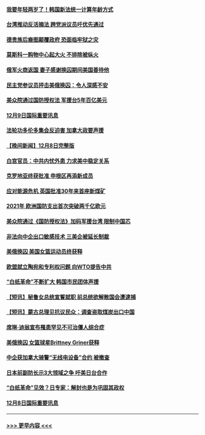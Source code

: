 #### [我要年轻两岁了！韩国新法统一计算年龄方式](../pages/prog202/a103594309.md?t=12100001) 
#### [台湾推动反活摘法 跨党派议员吁优先通过](../pages/prog202/a103594310.md?t=12100001) 
#### [德贵族后裔图颠覆政府 恐面临牢狱之灾](../pages/prog202/a103594297.md?t=12100001) 
#### [莫斯科一购物中心起大火 不排除被纵火](../pages/prog202/a103594188.md?t=12100001) 
#### [俄军火商返国 妻子感谢换囚期间美国善待他](../pages/prog202/a103594185.md?t=12100001) 
#### [民主党参议员抨击美俄换囚：令人深感不安](../pages/prog202/a103594207.md?t=12100001) 
#### [美众院通过国防授权法 军援台5年百亿美元](../pages/prog202/a103594192.md?t=12100001) 
#### [12月9日国际重要讯息](../pages/prog202/a103594189.md?t=12100001) 
#### [法轮功多伦多集会反迫害 加拿大政要声援](../pages/prog202/a103594125.md?t=12100001) 
#### [【晚间新闻】12月8日完整版](../pages/prog202/a103593985.md?t=12100001) 
#### [白宫官员：中共内忧外患 力求美中稳定关系](../pages/prog202/a103593856.md?t=12100001) 
#### [克罗地亚终获批准 申根区再添新成员](../pages/prog202/a103593897.md?t=12100001) 
#### [应对能源危机 英国批准30年来首座新煤矿](../pages/prog202/a103593899.md?t=12100001) 
#### [2021年 欧洲国防支出首次突破两千亿欧元](../pages/prog202/a103593891.md?t=12100001) 
#### [美众院通过《国防授权法》加码军援台湾 限制中国芯](../pages/prog202/a103593838.md?t=12100001) 
#### [非法向中企出口敏感技术 三美企被延长制裁](../pages/prog202/a103593706.md?t=12100001) 
#### [美俄换囚 美国女篮运动员终获释](../pages/prog202/a103593751.md?t=12100001) 
#### [欧盟就立陶宛和专利权问题 向WTO提告中共](../pages/prog202/a103593720.md?t=12100001) 
#### [“白纸革命”不断扩大 韩国市民团体声援](../pages/prog202/a103593712.md?t=12100001) 
#### [【短讯】秘鲁女总统宣誓就职 前总统欲解散国会遭逮捕](../pages/prog202/a103593718.md?t=12100001) 
#### [【短讯】蒙古总理见抗议民众：调查盗取煤炭出口中国](../pages/prog202/a103593722.md?t=12100001) 
#### [席琳·迪翁宣布罹患罕见不可治僵人综合症](../pages/prog202/a103593689.md?t=12100001) 
#### [美俄换囚 女篮球星Brittney Griner获释](../pages/prog202/a103593600.md?t=12100001) 
#### [中企获加拿大骑警“无线电设备”合约 被撤查](../pages/prog202/a103593570.md?t=12100001) 
#### [日本前副防长示3大领域之争 吁美日台合作](../pages/prog202/a103593555.md?t=12100001) 
#### [“白纸革命”见效？日专家：解封也是为巩固其政权](../pages/prog202/a103593458.md?t=12100001) 
#### [12月8日国际重要讯息](../pages/prog202/a103593451.md?t=12100001) 

----
#### [ >>> 更早内容 <<< ](../indexes/prog202-earlier.md)
